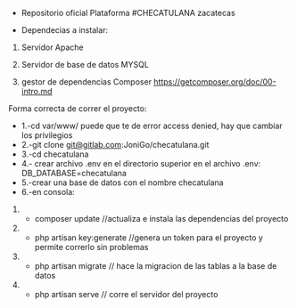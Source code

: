 - Repositorio oficial Plataforma #CHECATULANA zacatecas

- Dependecias a instalar:
    
1. Servidor Apache
    
1. Servidor de base de datos MYSQL 
1. gestor de dependencias Composer https://getcomposer.org/doc/00-intro.md

Forma correcta de correr el proyecto:

- 1.-cd var/www/ puede que te de error access denied, hay que cambiar los privilegios
- 2.-git clone git@gitlab.com:JoniGo/checatulana.git
- 3.-cd checatulana
- 4.- crear archivo .env en el directorio superior en el archivo .env:
        DB_DATABASE=checatulana
- 5.-crear una base de datos con el nombre checatulana
- 6.-en consola:
       
1.  - composer update //actualiza e  instala las dependencias del proyecto
       
1.  - php artisan key:generate //genera un token para el proyecto y permite correrlo sin problemas 
       
1.  - php artisan migrate // hace la migracion de las tablas a la base de datos 

1. - php artisan serve // corre el servidor del proyecto

